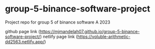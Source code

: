 # group-5-binance-software-project
Project repo for group 5 of binance software A 2023

github page link (https://mjmandelah07.github.io/group-5-binance-software-project/)
netlify page link (https://voluble-arithmetic-dd2563.netlify.app/)
